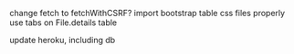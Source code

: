 change fetch to fetchWithCSRF?
import bootstrap table css files properly
use tabs on File.details table

update heroku, including db
